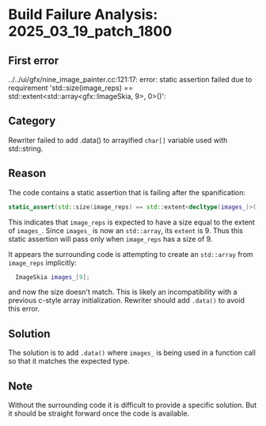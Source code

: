 # Build Failure Analysis: 2025_03_19_patch_1800

## First error

../../ui/gfx/nine_image_painter.cc:121:17: error: static assertion failed due to requirement 'std::size(image_reps) == std::extent<std::array<gfx::ImageSkia, 9>, 0>()':

## Category
Rewriter failed to add .data() to arrayified `char[]` variable used with std::string.

## Reason
The code contains a static assertion that is failing after the spanification:

```c++
static_assert(std::size(image_reps) == std::extent<decltype(images_)>(), "");
```

This indicates that `image_reps` is expected to have a size equal to the extent of `images_`.
Since `images_` is now an `std::array`, its `extent` is 9. Thus this static assertion will pass only when `image_reps` has a size of 9.

It appears the surrounding code is attempting to create an `std::array` from `image_reps` implicitly:
```c++
  ImageSkia images_[9];
```
and now the size doesn't match. This is likely an incompatibility with a previous c-style array initialization. Rewriter should add `.data()` to avoid this error.

## Solution

The solution is to add `.data()` where `images_` is being used in a function call so that it matches the expected type.

## Note
Without the surrounding code it is difficult to provide a specific solution. But it should be straight forward once the code is available.
